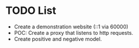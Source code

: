 # TODO List
- Create a demonstration website (::1 via 60000)
- POC: Create a proxy that listens to http requests.
- Create positive and negative model.
